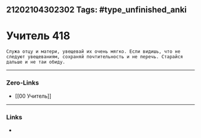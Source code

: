 21202104302302
Tags: #type_unfinished_anki 
---
# Учитель 418

    Служа отцу и матери, увещевай их очень мягко. Если видишь, что не следуют увещеваниям, сохраняй почтительность и не перечь. Старайся дальше и не таи обиду.

---
### Zero-Links
- [[00 Учитель]]
---
### Links
-